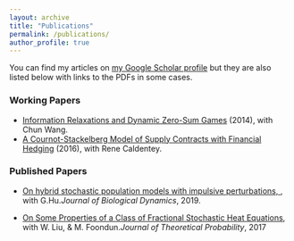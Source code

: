 ```yaml
---
layout: archive
title: "Publications"
permalink: /publications/
author_profile: true
---
```


<!---
{% if author.googlescholar %}
  You can find my articles on <u><a href="{{author.googlescholar}}">my Google Scholar profile</a></u>.
{% endif %}

{% include base_path %}

{% for post in site.publications reversed %}
  {% include archive-single.html %}
{% endfor %}
--->

You can find my articles on [my Google Scholar profile](https://scholar.google.com/citations?user=cSXJYiUAAAAJ&hl=en) but they are also listed below with links to the PDFs in some cases.
### Working Papers
* [Information Relaxations and Dynamic Zero-Sum Games](https://arxiv.org/abs/1405.4347) (2014), with Chun Wang.
* [A Cournot-Stackelberg Model of Supply Contracts with Financial Hedging](https://martin-haugh.github.io/files/Research/Master_Cournot-Stackelberg_R1.pdf) (2016), with Rene Caldentey.

### Published Papers
* [On hybrid stochastic population models with impulsive perturbations, ](https://www.tandfonline.com/doi/full/10.1080/17513758.2019.1609607), with G.Hu._Journal of Biological Dynamics_, 2019.

* [On Some Properties of a Class of Fractional Stochastic Heat Equations](https://papers.ssrn.com/sol3/papers.cfm?abstract_id=3393127), with W. Liu, & M. Foondun._Journal of Theoretical Probability_, 2017



 <!---

### Other Publications
* [Duality Theory and Simulation in Financial Engineering](https://martin-haugh.github.io/files/Research/wsc03.pdf).  
_Proceedings of the 2003 Winter Simulation Conference_, pp327-334, 2003.
* Computational Challenges in Portfolio Management, with Andrew W. Lo.  
_Computing in Science and Engineering_, May/June, Vol. 3, No. 3, pp 54-59, 2001.

### Permanent  Working Papers
* [Portfolio Optimization with Position Constraints: an Approximate Dynamic Programming Approach](https://martin-haugh.github.io/files/Research/ADP_Dual_Oct06.pdf) (2006), with Leonid Kogan and Zhen Wu.

### Book Chapters
* [Duality and Approximate Dynamic Programming for Pricing American Options and Portfolio Optimization](https://martin-haugh.github.io/files/Research/Chap22.pdf) with Leonid Kogan.  
In J.R. Birge and V. Linetsky (Eds.), _Handbooks in OR and MS_, Vol. 15, pp 925-948. Elsevier, 2008.
--->
